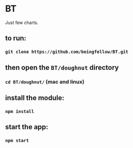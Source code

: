 # BT
Just few charts.
## to run:

### `git clone https://github.com/beingfellow/BT.git`

## then open the `BT/doughnut` directory

### `cd BT/doughnut/` (mac and linux)

## install the module:

### `npm install`

## start the app:

### `npm start`

